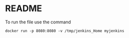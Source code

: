 # README

To run the file use the command 

    docker run -p 8080:8080 -v /tmp/jenkins_Home myjenkins 
